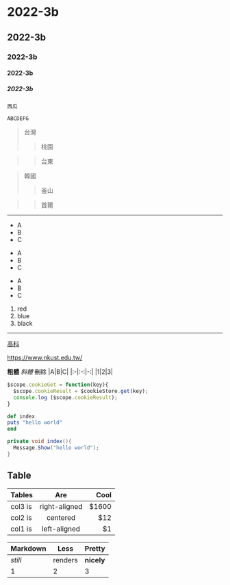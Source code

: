 # 2022-3b
## 2022-3b
### 2022-3b
#### 2022-3b
##### 2022-3b

`西瓜`
```
ABCDEFG
```

>台灣
>>桃園

>>台東

>韓國
>>釜山

>>首爾
---
- A
- B
- C
+ A
+ B
+ C
* A
* B
* C
1. red
2. blue
3. black
***
[高科](https://www.nkust.edu.tw/)

<https://www.nkust.edu.tw/>

**粗體**
*斜體*
~~刪除~~
|A|B|C|
|:-|:-:|-:|
|1|2|3|

```js
$scope.cookieGet = function(key){
  $scope.cookieResult = $cookieStore.get(key);
  console.log ($scope.cookieResult);
}
```
```ruby
def index
puts "hello world"
end
```
``` csharp
private void index(){
  Message.Show("hello world");
}
```

## Table
| Tables | Are | Cool |
|:-------|:---:|-----:|
|col3 is|right-aligned|$1600|
|col2 is|centered|$12|
|col1 is|left-aligned|$1|

| **Markdown** | **Less** | **Pretty** |
---|---|--- 
*still*| renders | **nicely**
1 | 2 | 3



